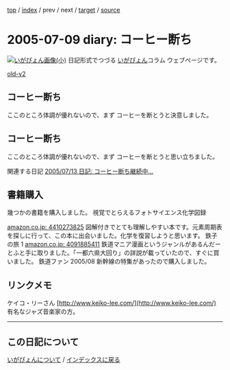 [top](https://igapyon.github.io/diary/) 
 / [index](https://igapyon.github.io/diary/2005/index.html) 
 / prev 
 / next 
 / [target](https://igapyon.github.io/diary/2005/ig050709.html) 
 / [source](https://github.com/igapyon/diary/blob/gh-pages/2005/ig050709.html.src.md) 

2005-07-09 diary: コーヒー断ち
=====================================================================================================
[![いがぴょん画像(小)](https://igapyon.github.io/diary/images/iga200306s.jpg "いがぴょん")](https://igapyon.github.io/diary/memo/memoigapyon.html) 日記形式でつづる [いがぴょん](https://igapyon.github.io/diary/memo/memoigapyon.html)コラム ウェブページです。

[old-v2](ig050709-orig.html)

## コーヒー断ち

ここのところ体調が優れないので、まず コーヒーを断とうと決意しました。






## コーヒー断ち


ここのところ体調が優れないので、まず コーヒーを断とうと思い立ちました。

関連する日記
[2005/07/13 日記: コーヒー断ち継続中…](ig050713.html)


## 書籍購入


幾つかの書籍を購入しました。
視覚でとらえるフォトサイエンス化学図録
  


[amazon.co.jp: 4410273825](http://www.amazon.co.jp/exec/obidos/ASIN/4410273825/igapyondiary-22)
  図解付きでとても理解しやすい本です。元素周期表を探しに行って、この本に出会いました。化学を復習しようと思います。
  鉄子の旅 1
  [amazon.co.jp: 4091885411](http://www.amazon.co.jp/exec/obidos/ASIN/4091885411/igapyondiary-22)
  鉄道マニア漫画というジャンルがあるんだーとふと手に取りました。「一都六県大回り」の詳説が載っていたので、すぐに買いました。
  鉄道ファン 2005/08
  新幹線の特集があったので購入しました。


## リンクメモ

ケイコ・リーさん
  [http://www.keiko-lee.com/](http://www.keiko-lee.com/)
  有名なジャズ音楽家の方。


----------------------------------------------------------------------------------------------------

## この日記について
[いがぴょんについて](https://igapyon.github.io/diary/memo/memoigapyon.html) / [インデックスに戻る](https://igapyon.github.io/diary/idxall.html)
